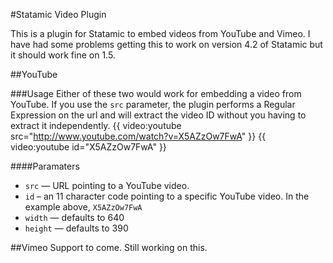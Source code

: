 #Statamic Video Plugin

This is a plugin for Statamic to embed videos from YouTube and Vimeo. I have had some problems getting this to work on version 4.2 of Statamic but it should work fine on 1.5. 

##YouTube

###Usage
Either of these two would work for embedding a video from YouTube. If you use the `src` parameter, the plugin performs a Regular Expression on the url and will extract the video ID without you having to extract it independently.
	{{ video:youtube src="http://www.youtube.com/watch?v=X5AZzOw7FwA" }}
	{{ video:youtube id="X5AZzOw7FwA" }}

####Paramaters
* `src` — URL pointing to a YouTube video. 
* `id` – an 11 character code pointing to a specific YouTube video. In the example above, `X5AZzOw7FwA`
* `width` — defaults to 640
* `height` — defaults to 390

##Vimeo
Support to come. Still working on this.
